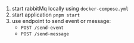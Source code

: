1. start rabbitMq locally using `docker-compose.yml`
2. start application `pnpm start`
3. use endpoint to send event or message:
    - `POST /send-event`
    - `POST /send-message`
